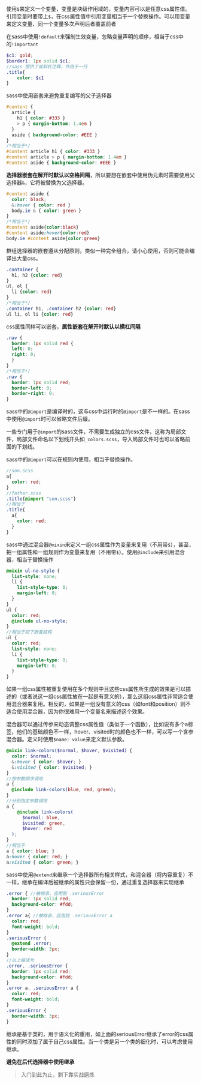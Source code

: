 使用`$`来定义一个变量，变量是块级作用域的，变量内容可以是任意css属性值。引用变量时要带上`$`，在css属性值中引用变量相当于一个替换操作。可以用变量来定义变量、同一个变量多次声明后者覆盖前者

在sass中使用`!default`来强制生效变量，忽略变量声明的顺序，相当于css中的`!important`

```scss
$c1: gold;
$border1: 1px solid $c1;
//sass 提供了双斜杠注释，作用于一行
.title{
	color: $c1
}
```

sass中使用嵌套来避免重复编写的父子选择器

```scss
#content {
  article {
    h1 { color: #333 }
    > p { margin-bottom: 1.4em }
  }
  aside { background-color: #EEE }
}
/*相当于*/
#content article h1 { color: #333 }
#content article > p { margin-bottom: 1.4em }
#content aside { background-color: #EEE }
```

**选择器嵌套在解开时默认以空格间隔**，所以要想在嵌套中使用伪元素时需要使用父选择器`&`，它将被替换为父选择器。

```scss
#content aside {
  color: black;
  &:hover { color: red }
  body.ie & { color: green }
}
/*相当于*/
#content aside{color:black}
#content aside:hover{color:red}
body.ie #content aside{color:green}
```

群组选择器的嵌套遵从分配原则，类似一种完全组合，请小心使用，否则可能会编译出大量css。

```scss
.container {
  h1, h2 {color: red}
}
ul, ol {
  li {color: red}
}
/*相当于*/
.container h1, .container h2 {color: red}
ul li, ol li {color: red}
```

css属性同样可以嵌套，**属性嵌套在解开时默认以横杠间隔**

```scss
.nav {
  border: 1px solid red {
  left: 0;
  right: 0;
  }
}
/*相当于*/
.nav {
  border: 1px solid red;
  border-left: 0;
  border-right: 0;
}
```

sass中的`@import`是编译时的，这与css中运行时的`@import`是不一样的。在sass中使用`@import`时可以省略文件后缀。

一些专门用于`@import`的sass文件，不需要生成独立的css文件，这称为局部文件，局部文件命名以下划线开头如`_colors.scss`，导入局部文件时也可以省略前面的下划线。

sass中的`@import`可以在规则内使用，相当于替换操作。

```scss
//son.scss
a{
  color: red;
}
//father.scss
.title{@import "son.scss"}
//相当于
.title{
  a{
    color: red;
  }
}
```

sass中通过混合器`@mixin`来定义一组css属性作为变量来复用（不用带`$`），甚至，把一组属性和一组规则作为变量来复用（不用带`$`）。使用`@include`来引用混合器，相当于替换操作

```scss
@mixin ul-no-style {
  list-style: none;
  li {
    list-style-type: 0;
    margin-left: 0;
  }
}
ul {
  color: red;
  @include ul-no-style;
}
//相当于如下嵌套结构
ul {
  color: red;
  list-style: none;
  li {
    list-style-type: 0;
    margin-left: 0;
  }
}
```

如果一组css属性被重复使用在多个规则中且这些css属性所生成的效果是可以描述的（或者说这一组css属性放在一起是有意义的），那么这组css属性非常适合使用混合器来复用。相反的，如果是一组没有意义的css（如font和position）则不适合使用混合器，因为你很难用一个变量名来描述这个效果。


混合器可以通过传参来动态调整css属性值（类似于一个函数），比如说有多个a标签，他们的基础颜色不一样，hover、visited时的颜色也不一样，可以写一个含参混合器。定义时使用`$name: value`来定义默认参数。

```scss
@mixin link-colors($normal, $hover, $visited) {
  color: $normal;
  &:hover { color: $hover; }
  &:visited { color: $visited; }
}
//按参数顺序调用
a {
  @include link-colors(blue, red, green);
}
//分别指定参数调用
a {
    @include link-colors(
      $normal: blue,
      $visited: green,
      $hover: red
  );
}
//相当于
a { color: blue; }
a:hover { color: red; }
a:visited { color: green; }
```

sass中使用`@extend`来继承一个选择器所有相关样式，和混合器（将内容重复）不一样，继承在编译后被继承的属性只会保留一份，通过重复选择器来实现继承

```scss
.error { //被继承，应用到 .seriousError
  border: 1px solid red;
  background-color: #fdd;
}
.error a{ //被继承，应用到 .seriousError a
  color: red;
  font-weight: bold;
}
.seriousError {
  @extend .error;
  border-width: 3px;
}
//以上编译为
.error, .seriousError {
  border: 1px solid red;
  background-color: #fdd;
}
.error a, .seriousError a {
  color: red;
  font-weight: bold;
}
.seriousError {
  border-width: 3px;
}
```

继承是基于类的，用于语义化的重用，如上面的seriousError继承了error的css属性的同时添加了属于自己css属性。当一个类是另一个类的细化时，可以考虑使用继承。

**避免在后代选择器中使用继承**

> 入门到此为止，剩下靠实战磨炼
